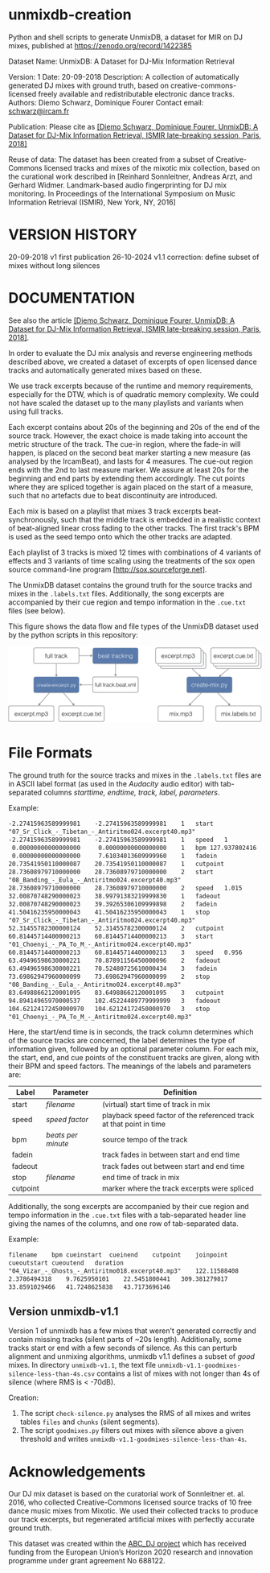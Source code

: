 # unmixdb-creation
Python and shell scripts to generate UnmixDB, a dataset for MIR on DJ mixes, published at https://zenodo.org/record/1422385

Dataset Name:	UnmixDB: A Dataset for DJ-Mix Information Retrieval

Version:	1
Date:		20-09-2018
Description:	A collection of automatically generated DJ mixes with ground truth, based on creative-commons-licensed freely available and redistributable electronic dance tracks.
Authors:	Diemo Schwarz, Dominique Fourer
Contact email:	schwarz@ircam.fr

Publication: Please cite as [[Diemo Schwarz, Dominique Fourer, UnmixDB: A Dataset for DJ-Mix Information Retrieval, ISMIR late-breaking session, Paris, 2018]](https://zenodo.org/records/1422385/files/schwarz-fourer-ismir2018late-breaking-unmixdb.pdf)

Reuse of data:	The dataset has been created from a subset of Creative-Commons licensed tracks and mixes of the mixotic mix collection, based on the curational work described in [Reinhard Sonnleitner, Andreas Arzt, and Gerhard Widmer. Landmark-based audio fingerprinting for DJ mix monitoring. In Proceedings of the International Symposium on Music Information Retrieval (ISMIR), New York, NY, 2016]


# VERSION HISTORY
20-09-2018	v1		first publication
26-10-2024	v1.1	correction: define subset of mixes without long silences

# DOCUMENTATION

See also the article [[Diemo Schwarz, Dominique Fourer, UnmixDB: A Dataset for DJ-Mix Information Retrieval, ISMIR late-breaking session, Paris, 2018]](https://zenodo.org/records/1422385/files/schwarz-fourer-ismir2018late-breaking-unmixdb.pdf).

In order to evaluate the DJ mix analysis and reverse engineering methods described above, we created a dataset of excerpts of open licensed dance tracks and automatically generated mixes based on these.

We use track excerpts because of the runtime and memory requirements, especially for the DTW, which is of quadratic memory complexity. We could not have scaled the dataset up to the many playlists and variants when using full tracks.

Each excerpt contains about 20s of the beginning and 20s of the end of the source track. However, the exact choice is made taking into account the metric structure of the track. The cue-in region, where the fade-in will happen, is placed on the second beat marker starting a new measure (as analysed by the IrcamBeat), and lasts for 4 measures.  The cue-out region ends with the 2nd to last measure marker. We assure at least 20s for the beginning and end parts by extending them accordingly. The cut points where they are spliced together is again placed on the start of a measure, such that no artefacts due to beat discontinuity are introduced.

Each mix is based on a playlist that mixes 3 track excerpts beat-synchronously, such that the middle track is embedded in a realistic context of beat-aligned linear cross fading to the other tracks.
The first track's BPM is used as the seed tempo onto which the other tracks are adapted.

Each playlist of 3 tracks is mixed 12 times with combinations of 4 variants of effects and 3 variants of time scaling using the treatments of the sox open source command-line program [http://sox.sourceforge.net].

The UnmixDB dataset contains the ground truth for the source tracks and mixes in the `.labels.txt` files. 
Additionally, the song excerpts are accompanied by their cue region and tempo information in the `.cue.txt` files (see below).

This figure shows the data flow and file types of the UnmixDB dataset used by the python scripts in this repository:

![The data flow and file types of the UnmixDB dataset](./unmixdb-creation.png)

# File Formats

The ground truth for the source tracks and mixes in the `.labels.txt` files are in ASCII label format (as used in the _Audacity_ audio editor) with tab-separated columns _starttime, endtime, track, label, parameters_.

Example:

```
-2.27415963589999981	-2.27415963589999981	1	start	"07_Sr_Click_-_Tibetan_-_Antiritmo024.excerpt40.mp3"
-2.27415963589999981	-2.27415963589999981	1	speed	1
 0.00000000000000000	 0.00000000000000000	1	bpm	127.937802416
 0.00000000000000000	 7.61034013609999960	1	fadein	
20.73541950110000087	20.73541950110000087	1	cutpoint	
28.73608979710000000	28.73608979710000000	2	start	"08_Banding_-_Eula_-_Antiritmo024.excerpt40.mp3"
28.73608979710000000	28.73608979710000000	2	speed	1.015
32.00870748290000023	38.99791383219999830	1	fadeout	
32.00870748290000023	39.39265306109999898	2	fadein	
41.50416235950000043	41.50416235950000043	1	stop	"07_Sr_Click_-_Tibetan_-_Antiritmo024.excerpt40.mp3"
52.31455782300000124	52.31455782300000124	2	cutpoint	
60.81445714400000213	60.81445714400000213	3	start	"01_Choenyi_-_PA_To_M_-_Antiritmo024.excerpt40.mp3"
60.81445714400000213	60.81445714400000213	3	speed	0.956
63.49496598630000221	70.87891156450000096	2	fadeout	
63.49496598630000221	70.52480725610000434	3	fadein	
73.69862947960000099	73.69862947960000099	2	stop	"08_Banding_-_Eula_-_Antiritmo024.excerpt40.mp3"
83.64988662120001095	83.64988662120001095	3	cutpoint	
94.89414965970000537	102.45224489779999999	3	fadeout	
104.62124172450000970	104.62124172450000970	3	stop	"01_Choenyi_-_PA_To_M_-_Antiritmo024.excerpt40.mp3"
```

Here, the start/end time is in seconds, the track column determines which of the source tracks are concerned, the label determines the type of information given, followed by an optional parameter column.
For each mix, the start, end, and cue points of the constituent tracks are given, along with their BPM  and speed factors.
The meanings of the labels and parameters are:

| Label   | Parameter		  | Definition |
|---------|-------------------|------------|
| start   | _filename_		  | (virtual) start time of track in mix	|
| speed   | _speed factor_	  | playback speed factor of the referenced track at that point in time	|
| bpm     | _beats per minute_ | source tempo of the track	|
| fadein  |					  | track fades in between start and end time	|
| fadeout |					  | track fades out between start and end time	|
| stop    | _filename_		  | end time of track in mix	|
| cutpoint |				  | marker where the track excerpts were spliced 	|

Additionally, the song excerpts are accompanied by their cue region and tempo information in the `.cue.txt` files with a tab-separated header line giving the names of the columns, and one row of tab-separated data.

Example:

```
filename	bpm	cueinstart	cueinend	cutpoint	joinpoint	cueoutstart	cueoutend	duration
"04_Vizar_-_Ghosts_-_Antiritmo018.excerpt40.mp3"	122.11588408	2.3786494318	9.7625950101	22.5451800441	309.381279817	33.8591029466	41.7248625838	43.7173696146
```

## Version unmixdb-v1.1

Version 1 of unmixdb has a few mixes that weren't generated correctly and contain missing tracks (silent parts of ~20s length).  Additionally, some tracks start or end with a few seconds of silence.  As this can perturb alignment and unmixing algorithms, unmixdb v1.1 defines a subset of _good_ mixes.
In directory `unmixdb-v1.1`, the text file `unmixdb-v1.1-goodmixes-silence-less-than-4s.csv` contains a list of mixes with not longer than 4s of silence (where RMS is < -70dB).

Creation:
1. The script `check-silence.py` analyses the RMS of all mixes and writes tables `files` and `chunks` (silent segments).
2. The script `goodmixes.py` filters out mixes with silence above a given threshold and writes `unmixdb-v1.1-goodmixes-silence-less-than-4s`.

# Acknowledgements

Our DJ mix dataset is based on the curatorial work of Sonnleitner et. al. 2016, who collected Creative-Commons licensed source tracks of 10 free dance music mixes from Mixotic. We used their collected tracks to produce our track excerpts, but regenerated artificial mixes with perfectly accurate ground truth.

This dataset was created within the [ABC_DJ project](https://abcdj.eu/) which has received funding from the European Union’s Horizon 2020 research and innovation programme under grant agreement No 688122.
